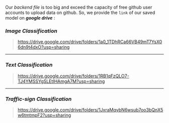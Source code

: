 Our *backend file* is too big and exceed the capacity of free github user accounts to upload data on github. So, we provide the `link` of our saved model on ***google drive*** :

### ***Image Classification***
> https://drive.google.com/drive/folders/1a0_1TDhRCa66VB49mT7YsX06dn9t4dxO?usp=sharing

---
### ***Text Classification***
> https://drive.google.com/drive/folders/1RB1qFzQLO7-TJ4YMSSYgSLEtIHAmgA7M?usp=sharing
---
### ***Traffic-sign Classification***
> https://drive.google.com/drive/folders/1JxraMqybN6wsub7oo3bQnX5w6tmtmpF2?usp=sharing